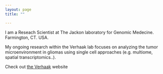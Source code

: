```yaml
---
layout: page
title: ""

---
```

I am a Reseach Scientist at The Jackon laboratory for Genomic Medecine. Farmington, CT. USA. 

My ongoing research within the Verhaak lab focuses on analyzing the tumor microenvironment in gliomas using single cell approaches (e.g. multiome, spatial transcriptomics..).

Check out [the Verhaak] website

[the Verhaak]: https://verhaaklab.com/
